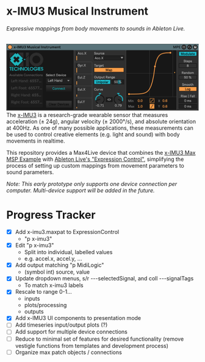 # x-IMU3 Musical Instrument
###### _Expressive mappings from body movements to sounds in Ableton Live._
![](ableton-device.png)
The [x-IMU3](https://x-io.co.uk/x-imu3/) is a research-grade wearable sensor that measures acceleration (± 24g), angular velocity (± 2000°/s), and absolute orientation at 400Hz. As one of many possible applications, these measurements can be used to control creative elements (e.g. light and sound) with body movements in realtime.

This repository provides a Max4Live device that combines the [x-IMU3 Max MSP Example](https://github.com/xioTechnologies/x-IMU3-Max-MSP-Example) with [Ableton Live's "Expression Control"](https://www.ableton.com/en/live-manual/12/max-for-live-devices/#expression-control), simplifying the process of setting up custom mappings from movement parameters to sound parameters.

_Note: This early prototype only supports one device connection per computer. Multi-device support will be added in the future._

# Progress Tracker
- [X] Add x-imu3.maxpat to ExpressionControl
    - "p x-imu3"
- [X] Edit "p x-imu3"
    - Split into individual, labelled values
    - e.g. accel.x, accel.y, ...
- [X] Add output matching "p MidiLogic"
    - (symbol int) source, value
- [X] Update dropdown menus, s/r ---selectedSignal, and coll ---signalTags
    - To match x-imu3 labels
- [X] Rescale to range 0-1...
    - inputs
    - plots/processing
    - outputs
- [X] Add x-IMU3 UI components to presentation mode
- [ ] Add timeseries input/output plots (?)
- [ ] Add support for multiple device connections
- [ ] Reduce to minimal set of features for desired functionality (remove vestigle functions from templates and development process)
- [ ] Organize max patch objects / connections
